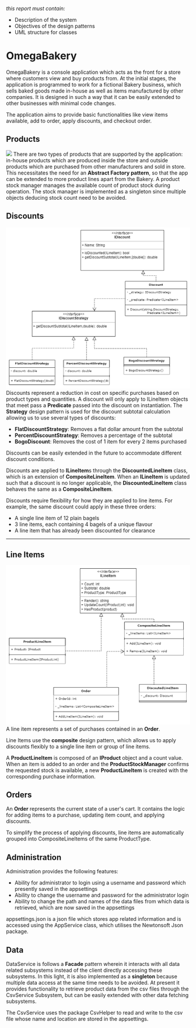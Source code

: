 *this report must contain:*
- Description of the system
- Objectives of the design patterns
- UML structure for classes

# OmegaBakery
OmegaBakery is a console application which acts as the front for a store where customers view and buy products from. 
At the initial stages, the application is programmed to work for a fictional Bakery business, which sells baked goods made in-house as well as items manufactured by other companies.
It is designed in such a way that it can be easily extended to other businesses with minimal code changes.

The application aims to provide basic functionalities like view items available, add to order, apply discounts, and checkout order.

## Products
![](img/Product.png)
There are two types of products that are supported by the application: in-house products which are produced inside the store and outside products which are purchased from other manufacturers and sold in store.
This necessitates the need for an **Abstract Factory pattern**, so that the app can be extended to more product lines apart from the Bakery.
A product stock manager manages the available count of product stock during operation. The stock manager is implemented as a singleton since multiple objects deducing stock count need to be avoided.

## Discounts
![](img/IDiscount.png)
Discounts represent a reduction in cost on specific purchases based on product types and quantities. A discount will only apply to ILineItem objects that meet pass a **Predicate** passed into the discount on instantiation. The **Strategy** design pattern is used for the discount subtotal calculation allowing us to use several types of discounts:
- **FlatDiscountStrategy**: Removes a flat dollar amount from the subtotal
- **PercentDiscountStrategy**: Removes a percentage of the subtotal
- **BogoDiscount**: Removes the cost of 1 item for every 2 items purchased

Discounts can be easily extended in the future to accommodate different discount conditions.

Discounts are applied to **ILineItem**s through the **DiscountedLineItem** class, which is an extension of **CompositeLineItem**. When an **ILineItem** is updated such that a discount is no longer applicable, the **DiscountedLineItem** class behaves the same as a **CompositeLineItem**. 

Discounts require flexibility for how they are applied to line items. For example, the same discount could apply in these three orders:

- A single line item of 12 plain bagels
- 3 line items, each containing 4 bagels of a unique flavour
- A line item that has already been discounted for clearance
****

## Line Items
![](img/ILineItem.png)
A line item represents a set of purchases contained in an **Order**.   

Line Items use the **composite** design pattern, which allows us to apply discounts flexibly to a single line item or group of line items.

A **ProductLineItem** is composed of an **IProduct** object and a count value.  When an item is added to an order and the **ProductStockManager** confirms the requested stock is available, a new **ProductLineItem** is created with the corresponding purchase information.

## Orders
An **Order** represents the current state of a user's cart. It contains the logic for adding items to a purchase, updating item count, and applying discounts.

To simplify the process of applying discounts, line items are automatically grouped into CompositeLineItems of the same ProductType.

## Administration
Administration provides the following features:
- Ability for administrator to login using a username and password which presently saved in the appsettings
- Ability to change the username and password for the administrator login
- Ability to change the path and names of the data files from which data is retrieved, which are now saved in the appsettings

appsettings.json is a json file which stores app related information and is accessed using the AppService class, which utilises the Newtonsoft Json package.

## Data
DataService is follows a **Facade** pattern wherein it interacts with all data related subsystems instead of the client directly accessing these subsystems.
In this light, it is also implemented as a **singleton** because multiple data access at the same time needs to be avoided.
At present it provides functionality to retrieve product data from the csv files through the CsvService Subsystem, but can be easily extended with other data fetching subsystems.

The CsvService uses the package CsvHelper to read and write to the csv file whose name and location are stored in the appsettings.